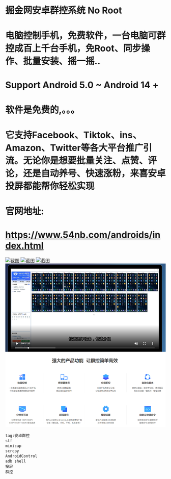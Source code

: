 # 掘金网安卓群控系统 No Root
# 电脑控制手机，免费软件，一台电脑可群控成百上千台手机，免Root、同步操作、批量安装、摇一摇..
# Support Android 5.0 ~ Android 14 +
# 软件是免费的,。。。
# 它支持Facebook、Tiktok、ins、Amazon、Twitter等各大平台推广引流。无论你是想要批量关注、点赞、评论，还是自动养号、快速涨粉，来喜安卓投屏都能帮你轻松实现


# 官网地址:
# https://www.54nb.com/androids/index.html

![截图](https://laixiui.cnhack.com/images/newWaterfalls/lightspot-1.png)
![截图](https://laixiui.cnhack.com/images/newWaterfalls/lightspot-2.png)
![截图](https://laixiui.cnhack.com/images/newWaterfalls/lightspot-3.png)
![截图](https://raw.githubusercontent.com/ji4ozhu/androids/master/androids.PNG)

```
tag:安卓群控
stf
minicap
scrcpy
AndroidControl
adb shell
投屏
群控
```
